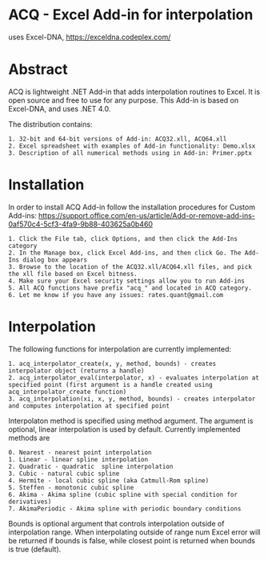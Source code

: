 # ACQ - Excel Add-in for interpolation 
uses Excel-DNA, https://exceldna.codeplex.com/

# Abstract 
ACQ is lightweight .NET Add-in that adds interpolation routines to Excel. It is open source and free to use for any purpose. This Add-in is based on Excel-DNA, and uses .NET 4.0. 

The distribution contains: 

	1. 32-bit and 64-bit versions of Add-in: ACQ32.xll, ACQ64.xll
	2. Excel spreadsheet with examples of Add-in functionality: Demo.xlsx
	3. Description of all numerical methods using in Add-in: Primer.pptx 
	

# Installation
In order to install ACQ Add-in follow the installation procedures for Custom Add-ins:
https://support.office.com/en-us/article/Add-or-remove-add-ins-0af570c4-5cf3-4fa9-9b88-403625a0b460

	1. Click the File tab, click Options, and then click the Add-Ins category 
	2. In the Manage box, click Excel Add-ins, and then click Go. The Add-Ins dialog box appears
	3. Browse to the location of the ACQ32.xll/ACQ64.xll files, and pick the xll file based on Excel bitness.
	4. Make sure your Excel security settings allow you to run Add-ins 
	5. All ACQ functions have prefix "acq_" and located in ACQ category.
	6. Let me know if you have any issues: rates.quant@gmail.com
    
# Interpolation
The following functions for interpolation are currently implemented:

	1. acq_interpolator_create(x, y, method, bounds) - creates interpolator object (returns a handle)
	2. acq_interpolator_eval(interpolator, x) - evaluates interpolation at specified point (first argument is a handle created using acq_interpolator_create function)
	3. acq_interpolation(xi, x, y, method, bounds) - creates interpolator and computes interpolation at specified point
	
Interpolaton method is specified using method argument. The argument is optional, linear interpolation is used by default. Currently implemented methods are

	0. Nearest - nearest point interpolation
	1. Linear - linear spline interpolation
	2. Quadratic - quadratic  spline interpolation	
	3. Cubic - natural cubic spline
	4. Hermite - local cubic spline (aka Catmull-Rom spline)
	5. Steffen - monotonic cubic spline
	6. Akima - Akima spline (cubic spline with special condition for derivatives)
	7. AkimaPeriodic - Akima spline with periodic boundary conditions

Bounds is optional argument that controls interpolation outside of interpolation range. When interpolating outside of range num Excel error will be returned if bounds is false, while closest point is returned when bounds is true (default).  